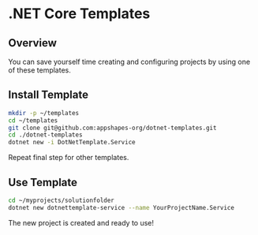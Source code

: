 # .NET Core Templates

## Overview

You can save yourself time creating and configuring projects by using one of these templates.

## Install Template

```bash
mkdir -p ~/templates
cd ~/templates
git clone git@github.com:appshapes-org/dotnet-templates.git
cd ./dotnet-templates
dotnet new -i DotNetTemplate.Service
```

Repeat final step for other templates.

## Use Template

```bash
cd ~/myprojects/solutionfolder
dotnet new dotnettemplate-service --name YourProjectName.Service
```

The new project is created and ready to use!
